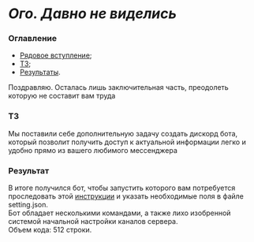 # _Ого. Давно не виделись_
### Оглавление
+ [Рядовое вступление](#Start);
+ [ТЗ](#TZ);
+ [Результаты](#results).  
  
<a name="Start"></a>
Поздравляю. Осталась лишь заключительная часть, преодолеть которую не составит вам труда
<a name="TZ"></a>
### ТЗ
Мы поставили себе дополнительную задачу создать дискорд бота, который позволит получить доступ
к актуальной информации легко и удобно прямо из вашего любимого мессенджера
<a name="results"></a>
### Результат
В итоге получился бот, чтобы запустить которого вам потребуется проследовать этой
[инструкции](http://discordpy.readthedocs.io/en/latest/discord.html) и указать необходимые поля
в файле setting.json.  
Бот обладает несколькими командами,  а также лихо изобренной системой начальной настройки каналов
сервера.  
Объем кода: 512 строки.
